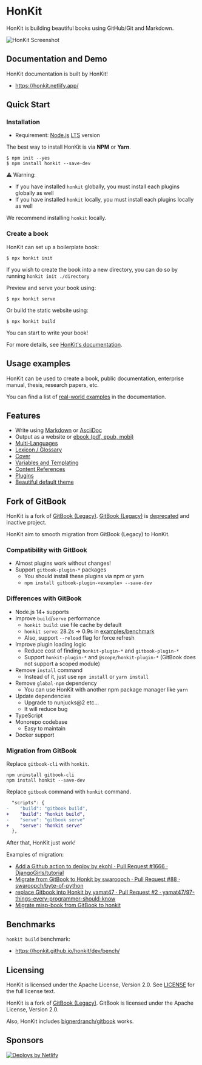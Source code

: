 # HonKit

HonKit is building beautiful books using GitHub/Git and Markdown.

![HonKit Screenshot](./honkit.png)

## Documentation and Demo

HonKit documentation is built by HonKit!

- <https://honkit.netlify.app/>

## Quick Start

### Installation

- Requirement: [Node.js](https://nodejs.org) [LTS](https://nodejs.org/about/releases/) version

The best way to install HonKit is via **NPM** or **Yarn**.

```
$ npm init --yes
$ npm install honkit --save-dev
```

⚠️ Warning:

- If you have installed `honkit` globally, you must install each plugins globally as well
- If you have installed `honkit` locally, you must install each plugins locally as well

We recommend installing `honkit` locally.

### Create a book

HonKit can set up a boilerplate book:

```
$ npx honkit init
```

If you wish to create the book into a new directory, you can do so by running `honkit init ./directory`

Preview and serve your book using:

```
$ npx honkit serve
```

Or build the static website using:

```
$ npx honkit build
```

You can start to write your book!

For more details, see [HonKit's documentation](https://honkit.netlify.app/).

## Usage examples

HonKit can be used to create a book, public documentation, enterprise manual, thesis, research papers, etc.

You can find a list of [real-world examples](https://honkit.netlify.app/examples.html) in the documentation.

## Features

* Write using [Markdown](https://honkit.netlify.app/syntax/markdown.html) or [AsciiDoc](https://honkit.netlify.app/syntax/asciidoc.html)
* Output as a website or [ebook (pdf, epub, mobi)](https://honkit.netlify.app/ebook.html)
* [Multi-Languages](https://honkit.netlify.app/languages.html)
* [Lexicon / Glossary](https://honkit.netlify.app/lexicon.html)
* [Cover](https://honkit.netlify.app/ebook.html)
* [Variables and Templating](https://honkit.netlify.app/templating/)
* [Content References](https://honkit.netlify.app/templating/conrefs.html)
* [Plugins](https://honkit.netlify.app/plugins/)
* [Beautiful default theme](./packages/@honkit/theme-default)

## Fork of GitBook

HonKit is a fork of [GitBook (Legacy)](https://github.com/GitbookIO/gitbook).
[GitBook (Legacy)](https://github.com/GitbookIO/gitbook) is [deprecated](https://github.com/GitbookIO/gitbook/commit/6c6ef7f4af32a2977e44dd23d3feb6ebf28970f4) and inactive project.

HonKit aim to smooth migration from GitBook (Legacy) to HonKit.

### Compatibility with GitBook

- Almost plugins work without changes!
- Support `gitbook-plugin-*` packages
    - You should install these plugins via npm or yarn
    - `npm install gitbook-plugin-<example> --save-dev`

### Differences with GitBook

- Node.js 14+ supports
- Improve `build`/`serve` performance
    - `honkit build`: use file cache by default
    - `honkit serve`: 28.2s → 0.9s in [examples/benchmark](examples/benchmark)
    - Also, support `--reload` flag for force refresh
- Improve plugin loading logic
    - Reduce cost of finding `honkit-plugin-*` and `gitbook-plugin-*`
    - Support `honkit-plugin-*` and `@scope/honkit-plugin-*` (GitBook does not support a scoped module)
- Remove `install` command
    - Instead of it, just use `npm install` or `yarn install`
- Remove `global-npm` dependency
    - You can use HonKit with another npm package manager like `yarn`
- Update dependencies
    - Upgrade to nunjucks@2 etc...
    - It will reduce bug
- TypeScript
- Monorepo codebase
    - Easy to maintain
- Docker support

### Migration from GitBook

Replace `gitbook-cli` with `honkit`.

```
npm uninstall gitbook-cli
npm install honkit --save-dev
```

Replace `gitbook` command with `honkit` command.

```diff
  "scripts": {
-    "build": "gitbook build",
+    "build": "honkit build",
-    "serve": "gitbook serve"
+    "serve": "honkit serve"
  },
```

After that, HonKit just work!

Examples of migration:

- [Add a Github action to deploy by ekohl · Pull Request #1666 · DjangoGirls/tutorial](https://github.com/DjangoGirls/tutorial/pull/1666)
- [Migrate from GitBook to Honkit by swaroopch · Pull Request #88 · swaroopch/byte-of-python](https://github.com/swaroopch/byte-of-python/pull/88)
- [replace Gitbook into Honkit by yamat47 · Pull Request #2 · yamat47/97-things-every-programmer-should-know](https://github.com/yamat47/97-things-every-programmer-should-know/pull/2)
- [Migrate misp-book from GitBook to honkit](https://github.com/MISP/misp-book/pull/227)

## Benchmarks

`honkit build` benchmark:

- <https://honkit.github.io/honkit/dev/bench/>

## Licensing

HonKit is licensed under the Apache License, Version 2.0. See [LICENSE](LICENSE) for the full license text.

HonKit is a fork of [GitBook (Legacy)](https://github.com/GitbookIO/gitbook).
GitBook is licensed under the Apache License, Version 2.0.

Also, HonKit includes [bignerdranch/gitbook](https://github.com/bignerdranch/gitbook) works.

## Sponsors

<a href="https://www.netlify.com">
<img src="https://www.netlify.com/img/global/badges/netlify-color-bg.svg" alt="Deploys by Netlify" />
</a>
